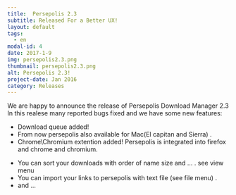 ```yaml
---
title:  Persepolis 2.3
subtitle: Released For a Better UX!
layout: default
tags:
  - en
modal-id: 4
date: 2017-1-9
img: persepolis2.3.png
thumbnail: persepolis2.3.png
alt: Persepolis 2.3!
project-date: Jan 2016
category: Releases
---
```

We are happy to announce the release of Persepolis Download Manager 2.3
In this realese many reported bugs fixed and we have some new features:

+ Download queue added!
+ From now persepolis also available for Mac(El capitan and Sierra) .
+ Chrome\Chromium extention added! Persepolis is integrated into firefox and chrome and chromium.
* You can sort your downloads with order of name size and ... . see view menu
* You can import your links to persepolis with text file (see file menu) .
* and ...
